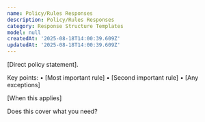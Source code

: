 ```yaml
---
name: Policy/Rules Responses
description: Policy/Rules Responses
category: Response Structure Templates
model: null
createdAt: '2025-08-18T14:00:39.609Z'
updatedAt: '2025-08-18T14:00:39.609Z'
---
```

[Direct policy statement].

Key points:
• [Most important rule]
• [Second important rule]
• [Any exceptions]

[When this applies]

Does this cover what you need?
